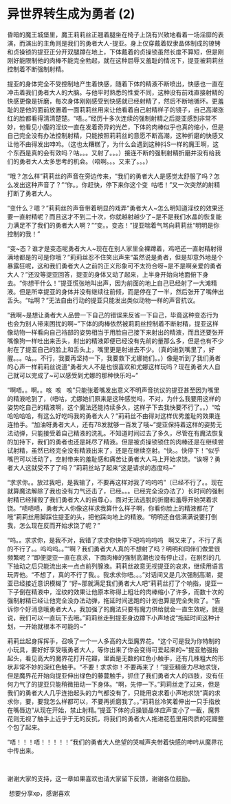 # 异世界转生成为勇者 (2)

昏暗的魔王城堡里，魔王莉莉丝正翘着腿坐在椅子上饶有兴致地看着一场淫靡的表演，而演出的主角则是我们的勇者大人-提亚。身上仅穿戴着奴隶晶体制成的镣铐和贞操锁的提亚正分开双腿蹲在地上，下体戴着的贞操锁虽然长度不算短，但是刚刚好能限制他的肉棒不能完全勃起，就在这种屈辱又羞耻的情况下，提亚被莉莉丝控制着不断强制射精。

提亚的身体完全不受控制地产生着快感，随着下体的精液不断喷出，快感也一直在冲击着我们勇者大人的大脑。与他平时熟悉的性爱不同，这种没有前戏直接射精的快感更像是折磨，每次身体刚刚感受到快感就已经射精了，然后不断地循环。更羞耻的是他的面前放置着一面莉莉丝用来让他看着自己射精样子的镜子，自己高潮涨红的脸都看得清清楚楚。“唔。。”经历十多次连续的强制射精之后提亚感到非常不妙，他看见小腹的淫纹一直在发着奇异的光芒，下体的肉棒似乎也真的缩小，但是自己完全没有办法控制射精，只能按照莉莉丝的意愿不断高潮，这种折磨的快感又让他不由得发出呻吟。（这也太糟糕了，为什么会遇到这种抖S一样的魔王啊，这个东西是真的会有效吗？咕。。。又射了。。。）接连不断的强制射精折磨并没有给我们的勇者大人太多思考的机会。（唔啊。。。又来了。。。）

“哦？怎么样”莉莉丝的声音在旁边传来，“我们的勇者大人是感觉太舒服了吗？怎么发出这种声音了？”“你。。你赶快，停下来你这个变  咕唔！”又一次突然的射精打断了勇者大人。

“变什么？嗯？”莉莉丝的声音带着明显的戏弄“勇者大人~怎么明知道淫纹的效果还要一直射精呢？而且这才不到二十次，你就越射越少了~是不是我们水晶的恢复能力满足不了我们的勇者大人啊？”“变。。变态！”提亚喘着气骂向莉莉丝“明明是你控制的我！”

“变~态？谁才是变态呢勇者大人~现在在别人家里全裸蹲着，鸡吧还一直射精射得满地都是的可是你哦？”莉莉丝忍不住笑出声来“虽然说是勇者，但是却意外地是个暴露狂呢，这和我们勇者大人之前的正义形象可不太符合呀~是不是啊亲爱的勇者大人？”还没等提亚回答，提亚的身体又动了起来，上半身开始向地面俯下身去。“你想干什么！”提亚慌张地叫出声，因为前面的地上自己已经射了一大滩精液。但是所幸提亚的身体并没有继续往前倾，而是停在了一半，然后张开了嘴伸出舌头。“咕啊？”无法自由行动的提亚只能发出类似动物一样的声音抗议。

“我啊~是想让勇者大人品尝一下自己的错误来反省一下自己，毕竟这种变态行为也会为别人带来困扰的啊~”下体的肉棒依然被莉莉丝控制着不断射精，提亚这样像动物一样看向自己裆部的姿势相当于用脸自己接下来射出的精液，而且还要张开嘴像狗一样吐出来舌头，射出的精液即便已经没有先前的量那么多，但是也有不少射在了提亚自己的脸上和舌头上，嘴里更是射进去不少。（真的进到嘴里了，好腥。。。咕。。不行，我要再坚持一下，我要救下尤娜她们。。）像是听到了我们勇者的心声一样莉莉丝说道“勇者大人不是也很喜欢和尤娜这样玩吗？现在勇者大人自己就可以完成了~可以感受到尤娜的那种快乐吗~”

“啊唔。。啊。。咳  咳   咳”只能张着嘴发出意义不明声音抗议的提亚甚至因为嘴里的精液呛到了，（唔咕，尤娜她们原来是这种感觉吗，不对，为什么我要用这样的姿势吃自己的精液啊，这个魔法还能持续多久，这样子下去我快要不行了。。）“哈哈哈哈哈，有这么好吃吗我的勇者大人？”莉莉丝不由得对这样优秀羞耻的效果连连拍手。“加油呀勇者大人，还有78发就够一百发了哦~”提亚保持着这样的姿势无法动弹，只能接受着自己精液的洗礼。不知道时间过去了多久，尽管在有魔法恢复的加持下，我们的勇者也还是耗尽了精液。但是被贞操锁锁住的肉棒还是在继续尝试射精，虽然已经完全没有精液出来了，还是在继续空射。“快。。快停下！”似乎嘴巴可以活动了，空射带来的羞耻感和痛苦让勇者大人马上开始求饶。“诶呀？勇者大人这就受不了了吗？”莉莉丝站了起来“这是请求的态度吗~”

“求求你。。放过我吧，是我输了，不要再这样对我了呜呜呜”（已经不行了。。现在就算魔法解除了我也没有力气还击了，已经。。。已经完全没办法了）长时间的强制射精已经摧毁了我们勇者大人的自尊心，面对无法逃脱的折磨和羞辱开始哭着求饶。“啧啧啧，勇者大人你像这样求我算什么样子啊，你看你脸上的精液都花了哦”莉莉丝用脚踩住提亚的头，把他踩向地上的精液。“明明还自信满满说要打倒我，怎么现在反而开始求饶了呢？”

“呜。。求求你，是我不对，我错了求求你快停下吧呜呜呜呜   啊又来了，不行了真的不行了。。呜呜呜。。”“啊？我们勇者大人真的不想射了吗？明明和同伴们做爱很频繁呢？”即便提亚一直在哀求，下面肉棒的强制高潮也没有停止过，在剧烈的几下抽动之后只能流出来一点点前列腺液。莉莉丝故意无视提亚的哀求，继续用语言玩弄他。“不想了，真的不行了我。。我求求你唔。。。”对话间又是几次强制高潮，提亚已经接近意识模糊了 “好~那就满足我们勇者大人吧”莉莉丝打了个响指，提亚一下子倒在精液中，淫纹的效果让他原本称得上粗壮的肉棒缩小了许多，而数十次的强制射精已经让他完全没办法动弹，拖延时间逃跑的计划也算是完全失败了。“告诉你个好消息哦勇者大人，我加强了的魔法只要有魔力供给就会一直生效呢，就是说，我们可以一直玩下去哦。”莉莉丝走到提亚身边蹲下小声地说“拖延时间这种计划，一开始就根本不可能的~”

莉莉丝起身挥挥手，召唤了一个一人多高的大型魔界花。“这个可是我为你特制的小玩具，要好好享受哦勇者大人，等你出来了你会变得可爱起来的~”提亚勉强抬起头，看见高大的魔界花打开花瓣，里面是无数的红色小触手，还有几株粗大的形状非常不妙的深红色触手。“不要！求求你！不要再来了！”提亚精疲力尽地求饶，但是魔界花开始向提亚伸出绿色的藤蔓触手，抓住了我们勇者大人的四肢，没有任何力气了的提亚只能稍微扭动一下身体。“啊，先停一下。”莉莉丝走了过来，但是我们的勇者大人几乎连抬起头的力气都没有了，只能用哀求着小声地求饶“真的求求你，要，要我怎么样都可以，不要再折磨我了。。”莉莉丝冷笑着伸出一只手指放在嘴唇边“从现在开始，禁止射精。”提亚下体的贞操锁晶体应声变小了一截，魔界花则无视了触手上近乎于无的反抗，将我们的勇者大人拖进花苞里用肉质的花瓣整个包了起来。 

“唔！！！唔！！！！！”我们的勇者大人绝望的哭喊声夹带着快感的呻吟从魔界花中传出来。 

  

谢谢大家的支持，这一章如果喜欢也请大家留下反馈，谢谢各位鼓励。 

 想要分享xp，感谢喜欢

